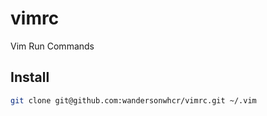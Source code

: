 # vimrc

Vim Run Commands

## Install

```bash
git clone git@github.com:wandersonwhcr/vimrc.git ~/.vim
```
